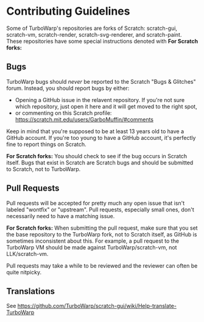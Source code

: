 # Contributing Guidelines

Some of TurboWarp's repositories are forks of Scratch: scratch-gui, scratch-vm, scratch-render, scratch-svg-renderer, and scratch-paint. These repositories have some special instructions denoted with **For Scratch forks:**

## Bugs

TurboWarp bugs should *never* be reported to the Scratch "Bugs & Glitches" forum. Instead, you should report bugs by either:

 - Opening a GitHub issue in the relavent repository. If you're not sure which repository, just open it here and it will get moved to the right spot,
 - or commenting on this Scratch profile: https://scratch.mit.edu/users/GarboMuffin/#comments

Keep in mind that you're supposed to be at least 13 years old to have a GitHub account. If you're too young to have a GitHub account, it's perfectly fine to report things on Scratch.

**For Scratch forks:** You should check to see if the bug occurs in Scratch itself. Bugs that exist in Scratch are Scratch bugs and should be submitted to Scratch, not to TurboWarp.

## Pull Requests

Pull requests will be accepted for pretty much any open issue that isn't labeled "wontfix" or "upstream". Pull requests, especially small ones, don't necessarily need to have a matching issue.

**For Scratch forks:** When submitting the pull request, make sure that you set the base repository to the TurboWarp fork, not to Scratch itself, as GitHub is sometimes inconsistent about this. For example, a pull request to the TurboWarp VM should be made against TurboWarp/scratch-vm, not LLK/scratch-vm.

Pull requests may take a while to be reviewed and the reviewer can often be quite nitpicky.

## Translations

See https://github.com/TurboWarp/scratch-gui/wiki/Help-translate-TurboWarp
